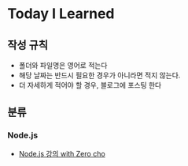 # Today I Learned

## 작성 규칙
- 폴더와 파일명은 영어로 적는다
- 해당 날짜는 반드시 필요한 경우가 아니라면 적지 않는다.
- 더 자세하게 적어야 할 경우, 블로그에 포스팅 한다

## 분류
### Node.js
- [Node.js 강의 with Zero cho]()
